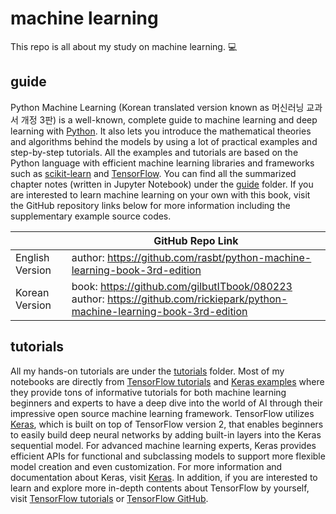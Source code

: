 # machine learning

This repo is all about my study on machine learning. :computer:

## guide

Python Machine Learning (Korean translated version known as 머신러닝 교과서 개정 3판) is a well-known, complete guide to machine learning and deep learning with [Python](https://python.org/). It also lets you introduce the mathematical theories and algorithms behind the models by using a lot of practical examples and step-by-step tutorials.
All the examples and tutorials are based on the Python language with efficient machine learning libraries and frameworks such as [scikit-learn](https://scikit-learn.org/stable/) and [TensorFlow](https://www.tensorflow.org/).
You can find all the summarized chapter notes (written in Jupyter Notebook) under the [guide](./guide/) folder.
If you are interested to learn machine learning on your own with this book, visit the GitHub repository links below for more information including the supplementary example source codes.

||GitHub Repo Link|
|---|---|
|English Version|author: https://github.com/rasbt/python-machine-learning-book-3rd-edition|
|Korean Version|book: https://github.com/gilbutITbook/080223 <br> author: https://github.com/rickiepark/python-machine-learning-book-3rd-edition|


## tutorials

All my hands-on tutorials are under the [tutorials](./tutorials) folder.
Most of my notebooks are directly from [TensorFlow tutorials](https://www.tensorflow.org/tutorials) and [Keras examples](https://keras.io/examples/) where they provide tons of informative tutorials for both machine learning beginners and experts to have a deep dive into the world of AI through their impressive open source machine learning framework.
TensorFlow utilizes [Keras](https://keras.io/), which is built on top of TensorFlow version 2, that enables beginners to easily build deep neural networks by adding built-in layers into the Keras sequential model.
For advanced machine learning experts, Keras provides efficient APIs for functional and subclassing models to support more flexible model creation and even customization.
For more information and documentation about Keras, visit [Keras](https://keras.io/api/).
In addition, if you are interested to learn and explore more in-depth contents about TensorFlow by yourself, visit [TensorFlow tutorials](https://www.tensorflow.org/tutorials) or [TensorFlow GitHub](https://github.com/tensorflow/docs).
